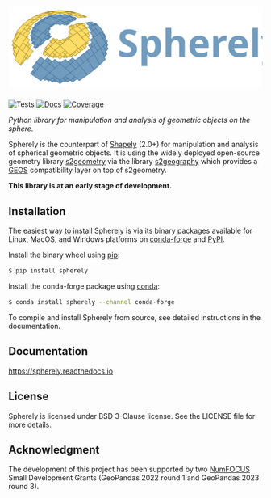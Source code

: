 # ![spherely](docs/_static/spherely_logo.svg)

![Tests](https://github.com/benbovy/spherely/actions/workflows/run-tests.yaml/badge.svg)
[![Docs](https://readthedocs.org/projects/spherely/badge/?version=latest)](https://spherely.readthedocs.io)
[![Coverage](https://codecov.io/gh/benbovy/spherely/branch/main/graph/badge.svg)](https://app.codecov.io/gh/benbovy/spherely?branch=main)

*Python library for manipulation and analysis of geometric objects on the sphere.*

Spherely is the counterpart of [Shapely](https://github.com/shapely/shapely)
(2.0+) for manipulation and analysis of spherical geometric objects. It is using
the widely deployed open-source geometry library
[s2geometry](https://github.com/google/s2geometry) via the library
[s2geography](https://github.com/paleolimbot/s2geography) which provides a
[GEOS](https://libgeos.org) compatibility layer on top of s2geometry.

**This library is at an early stage of development.**

## Installation

The easiest way to install Spherely is via its binary packages available for
Linux, MacOS, and Windows platforms on [conda-forge](https://conda-forge.org/)
and [PyPI](https://pypi.org/project/spherely/).

Install the binary wheel using [pip](https://pip.pypa.io/):

``` sh
$ pip install spherely
```

Install the conda-forge package using
[conda](https://docs.conda.io/projects/conda/en/stable/):

``` sh
$ conda install spherely --channel conda-forge
```

To compile and install Spherely from source, see detailed instructions in the
documentation.

## Documentation

https://spherely.readthedocs.io

## License

Spherely is licensed under BSD 3-Clause license. See the LICENSE file for more
details.

## Acknowledgment

The development of this project has been supported by two
[NumFOCUS](https://numfocus.org) Small Development Grants (GeoPandas 2022 round
1 and GeoPandas 2023 round 3).
